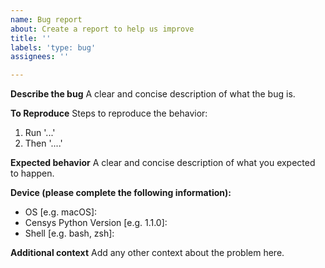 ```yaml
---
name: Bug report
about: Create a report to help us improve
title: ''
labels: 'type: bug'
assignees: ''

---
```


**Describe the bug**
A clear and concise description of what the bug is.

**To Reproduce**
Steps to reproduce the behavior:
1. Run '...'
2. Then '....'

**Expected behavior**
A clear and concise description of what you expected to happen.

**Device (please complete the following information):**
 - OS [e.g. macOS]:
 - Censys Python Version [e.g. 1.1.0]:
 - Shell [e.g. bash, zsh]:

**Additional context**
Add any other context about the problem here.
